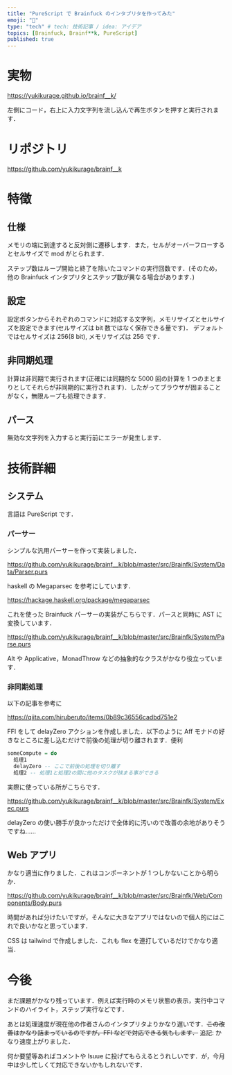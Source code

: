 ```yaml
---
title: "PureScript で Brainfuck のインタプリタを作ってみた"
emoji: "🤯"
type: "tech" # tech: 技術記事 / idea: アイデア
topics: [Brainfuck, Brainf**k, PureScript]
published: true
---
```


# 実物

https://yukikurage.github.io/brainf__k/

左側にコード，右上に入力文字列を流し込んで再生ボタンを押すと実行されます．

# リポジトリ

https://github.com/yukikurage/brainf__k

# 特徴

## 仕様

メモリの端に到達すると反対側に遷移します．また，セルがオーバーフローするとセルサイズで mod がとられます．

ステップ数はループ開始と終了を除いたコマンドの実行回数です．(そのため，他の Brainfuck インタプリタとステップ数が異なる場合があります．)

## 設定

設定ボタンからそれぞれのコマンドに対応する文字列，メモリサイズとセルサイズを設定できます(セルサイズは bit 数ではなく保存できる量です)．
デフォルトではセルサイズは 256(8 bit), メモリサイズは 256 です．

## 非同期処理

計算は非同期で実行されます(正確には同期的な 5000 回の計算を 1 つのまとまりとしてそれらが非同期的に実行されます)．したがってブラウザが固まることがなく，無限ループも処理できます．

## パース

無効な文字列を入力すると実行前にエラーが発生します．

# 技術詳細

## システム

言語は PureScript です．

### パーサー

シンプルな汎用パーサーを作って実装しました．

https://github.com/yukikurage/brainf__k/blob/master/src/Brainfk/System/Data/Parser.purs

haskell の Megaparsec を参考にしています．

https://hackage.haskell.org/package/megaparsec

これを使った Brainfuck パーサーの実装がこちらです．パースと同時に AST に変換しています．

https://github.com/yukikurage/brainf__k/blob/master/src/Brainfk/System/Parse.purs

Alt や Applicative，MonadThrow などの抽象的なクラスがかなり役立っています．

### 非同期処理

以下の記事を参考に

https://qiita.com/hiruberuto/items/0b89c36556cadbd751e2

FFI をして delayZero アクションを作成しました．以下のように Aff モナドの好きなところに差し込むだけで前後の処理が切り離されます．便利

```purescript
someCompute = do
  処理1
  delayZero -- ここで前後の処理を切り離す
  処理2 -- 処理1と処理2の間に他のタスクが挟まる事ができる
```

実際に使っている所がこちらです．

https://github.com/yukikurage/brainf__k/blob/master/src/Brainfk/System/Exec.purs

delayZero の使い勝手が良かっただけで全体的に汚いので改善の余地がありそうですね……

## Web アプリ

かなり適当に作りました．これはコンポーネントが 1 つしかないことから明らか．

https://github.com/yukikurage/brainf__k/blob/master/src/Brainfk/Web/Components/Body.purs

時間があれば分けたいですが，そんなに大きなアプリではないので個人的にはこれで良いかなと思っています．

CSS は tailwind で作成しました．これも flex を連打しているだけでかなり適当．

# 今後

まだ課題がかなり残っています．例えば実行時のメモリ状態の表示，実行中コマンドのハイライト，ステップ実行などです．

あとは処理速度が現在他の作者さんのインタプリタよりかなり遅いです．~~この改善はかなり詰まっているのですが，FFI などで対応できる気もします．~~ 追記: かなり速度上がりました．

何か要望等あればコメントや Isuue に投げてもらえるとうれしいです．が，今月中は少し忙しくて対応できないかもしれないです．
